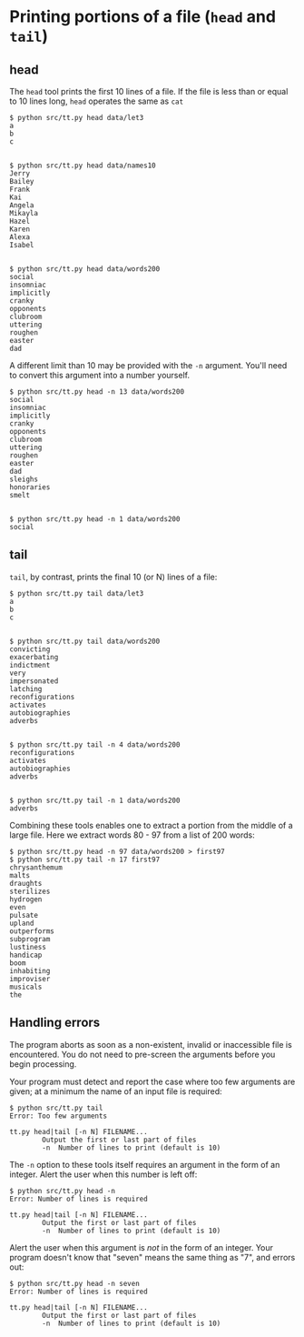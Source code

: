 # Printing portions of a file (`head` and `tail`)

## head

The `head` tool prints the first 10 lines of a file.  If the file is less than or equal to 10 lines long, `head` operates the same as `cat`

    $ python src/tt.py head data/let3
    a
    b
    c


    $ python src/tt.py head data/names10
    Jerry
    Bailey
    Frank
    Kai
    Angela
    Mikayla
    Hazel
    Karen
    Alexa
    Isabel


    $ python src/tt.py head data/words200 
    social
    insomniac
    implicitly
    cranky
    opponents
    clubroom
    uttering
    roughen
    easter
    dad



A different limit than 10 may be provided with the `-n` argument.  You'll need to convert this argument into a number yourself.

    $ python src/tt.py head -n 13 data/words200
    social
    insomniac
    implicitly
    cranky
    opponents
    clubroom
    uttering
    roughen
    easter
    dad
    sleighs
    honoraries
    smelt


    $ python src/tt.py head -n 1 data/words200
    social



## tail

`tail`, by contrast, prints the final 10 (or N) lines of a file:

    $ python src/tt.py tail data/let3
    a
    b
    c


    $ python src/tt.py tail data/words200
    convicting
    exacerbating
    indictment
    very
    impersonated
    latching
    reconfigurations
    activates
    autobiographies
    adverbs


    $ python src/tt.py tail -n 4 data/words200
    reconfigurations
    activates
    autobiographies
    adverbs


    $ python src/tt.py tail -n 1 data/words200
    adverbs


Combining these tools enables one to extract a portion from the middle of a
large file.  Here we extract words 80 - 97 from a list of 200 words:

    $ python src/tt.py head -n 97 data/words200 > first97
    $ python src/tt.py tail -n 17 first97
    chrysanthemum
    malts
    draughts
    sterilizes
    hydrogen
    even
    pulsate
    upland
    outperforms
    subprogram
    lustiness
    handicap
    boom
    inhabiting
    improviser
    musicals
    the


## Handling errors

The program aborts as soon as a non-existent, invalid or inaccessible file is encountered.  You do not need to pre-screen the arguments before you begin processing.

Your program must detect and report the case where too few arguments are given; at a minimum the name of an input file is required:

    $ python src/tt.py tail
    Error: Too few arguments

    tt.py head|tail [-n N] FILENAME...
            Output the first or last part of files
            -n  Number of lines to print (default is 10)


The `-n` option to these tools itself requires an argument in the form of an integer.  Alert the user when this number is left off:

    $ python src/tt.py head -n
    Error: Number of lines is required

    tt.py head|tail [-n N] FILENAME...
            Output the first or last part of files
            -n  Number of lines to print (default is 10)


Alert the user when this argument is *not* in the form of an integer.  Your program doesn't know that "seven" means the same thing as "7", and errors out:

    $ python src/tt.py head -n seven
    Error: Number of lines is required

    tt.py head|tail [-n N] FILENAME...
            Output the first or last part of files
            -n  Number of lines to print (default is 10)

